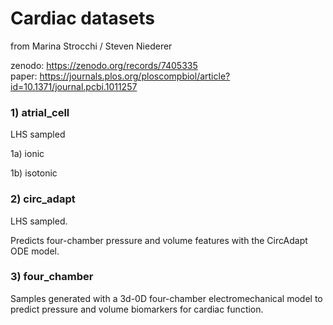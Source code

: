 # Cardiac datasets

from Marina Strocchi / Steven Niederer

zenodo: https://zenodo.org/records/7405335  
paper: https://journals.plos.org/ploscompbiol/article?id=10.1371/journal.pcbi.1011257

### 1) atrial_cell

LHS sampled

1a) ionic

1b) isotonic


### 2) circ_adapt

LHS sampled.

Predicts four-chamber pressure and volume features with the CircAdapt ODE model.


### 3) four_chamber

Samples generated with a 3d-0D four-chamber electromechanical model
to predict pressure and volume biomarkers for cardiac function.